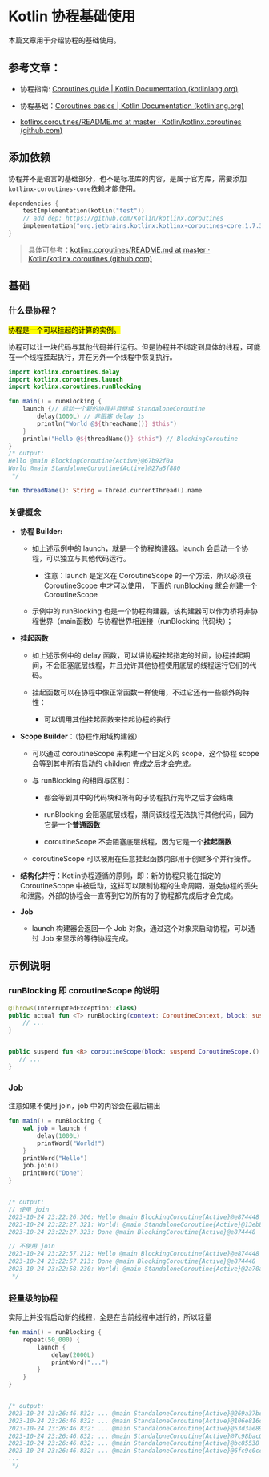 # Kotlin 协程基础使用

本篇文章用于介绍协程的基础使用。

## 参考文章：

- 协程指南: [Coroutines guide | Kotlin Documentation (kotlinlang.org)](https://kotlinlang.org/docs/coroutines-guide.html)

- 协程基础：[Coroutines basics | Kotlin Documentation (kotlinlang.org)](https://kotlinlang.org/docs/coroutines-basics.html)

- [kotlinx.coroutines/README.md at master · Kotlin/kotlinx.coroutines (github.com)](https://github.com/Kotlin/kotlinx.coroutines/blob/master/README.md#using-in-your-projects)



## 添加依赖

协程并不是语言的基础部分，也不是标准库的内容，是属于官方库，需要添加`kotlinx-coroutines-core`依赖才能使用。

```kotlin
dependencies {
    testImplementation(kotlin("test"))
    // add dep: https://github.com/Kotlin/kotlinx.coroutines
    implementation("org.jetbrains.kotlinx:kotlinx-coroutines-core:1.7.3")
}
```

> 具体可参考：[kotlinx.coroutines/README.md at master · Kotlin/kotlinx.coroutines (github.com)](https://github.com/Kotlin/kotlinx.coroutines/blob/master/README.md#using-in-your-projects)



## 基础

### **什么是协程？**

<mark>协程是一个可以挂起的计算的实例。</mark>

协程可以让一块代码与其他代码并行运行。但是协程并不绑定到具体的线程，可能在一个线程挂起执行，并在另外一个线程中恢复执行。

```kotlin
import kotlinx.coroutines.delay
import kotlinx.coroutines.launch
import kotlinx.coroutines.runBlocking

fun main() = runBlocking {
    launch {// 启动一个新的协程并且继续 StandaloneCoroutine
        delay(1000L) // 非阻塞 delay 1s
        println("World @${threadName()} $this")
    }
    println("Hello @${threadName()} $this") // BlockingCoroutine
}
/* output:
Hello @main BlockingCoroutine{Active}@67b92f0a
World @main StandaloneCoroutine{Active}@27a5f880
 */

fun threadName(): String = Thread.currentThread().name
```

### **关键概念**

- **协程 Builder:**
  
  - 如上述示例中的 launch，就是一个协程构建器。launch 会启动一个协程，可以独立与其他代码运行。
    
    - 注意：launch 是定义在 CoroutineScope 的一个方法，所以必须在 CoroutineScope 中才可以使用， 下面的 runBlocking 就会创建一个 CoroutineScope
  
  - 示例中的 runBlocking 也是一个协程构建器，该构建器可以作为桥将非协程世界（main函数）与协程世界相连接（runBlocking 代码块）；

- **挂起函数**
  
  - 如上述示例中的 delay 函数，可以讲协程挂起指定的时间，协程挂起期间，不会阻塞底层线程，并且允许其他协程使用底层的线程运行它们的代码。
  
  - 挂起函数可以在协程中像正常函数一样使用，不过它还有一些额外的特性：
    
    - 可以调用其他挂起函数来挂起协程的执行

- **Scope Builder**：（协程作用域构建器）
  
  - 可以通过 coroutineScope 来构建一个自定义的 scope，这个协程 scope 会等到其中所有启动的 children 完成之后才会完成。
  
  - 与 runBlocking 的相同与区别：
    
    - 都会等到其中的代码块和所有的子协程执行完毕之后才会结束
    
    - runBlocking 会阻塞底层线程，期间该线程无法执行其他代码，因为它是一个**普通函数**
    
    - coroutineScope 不会阻塞底层线程，因为它是一个**挂起函数**
  
  - coroutineScope 可以被用在任意挂起函数内部用于创建多个并行操作。

- **结构化并行**：Kotlin协程遵循的原则，即：新的协程只能在指定的 CoroutineScope 中被启动，这样可以限制协程的生命周期，避免协程的丢失和泄露。外部的协程会一直等到它的所有的子协程都完成后才会完成。

- **Job**
  
  - launch 构建器会返回一个 Job 对象，通过这个对象来启动协程，可以通过 Job 来显示的等待协程完成。



## 示例说明

### runBlocking 即 coroutineScope 的说明

```kotlin
@Throws(InterruptedException::class)
public actual fun <T> runBlocking(context: CoroutineContext, block: suspend CoroutineScope.() -> T): T {
    // ...
}


public suspend fun <R> coroutineScope(block: suspend CoroutineScope.() -> R): R {
   // ...
}
```

### Job

注意如果不使用 join，job 中的内容会在最后输出

```kotlin
fun main() = runBlocking {
    val job = launch {
        delay(1000L)
        printWord("World!")
    }
    printWord("Hello")
    job.join()
    printWord("Done")
}


/* output:
// 使用 join
2023-10-24 23:22:26.306: Hello @main BlockingCoroutine{Active}@e874448
2023-10-24 23:22:27.321: World! @main StandaloneCoroutine{Active}@13eb8acf
2023-10-24 23:22:27.323: Done @main BlockingCoroutine{Active}@e874448

// 不使用 join
2023-10-24 23:22:57.212: Hello @main BlockingCoroutine{Active}@e874448
2023-10-24 23:22:57.213: Done @main BlockingCoroutine{Active}@e874448
2023-10-24 23:22:58.230: World! @main StandaloneCoroutine{Active}@2a70a3d8
 */
```

### 轻量级的协程

实际上并没有启动新的线程，全是在当前线程中进行的，所以轻量

```kotlin
fun main() = runBlocking {
    repeat(50_000) {
        launch {
            delay(2000L)
            printWord("...")
        }
    }
}


/* output:
2023-10-24 23:26:46.832: ... @main StandaloneCoroutine{Active}@269a37bc
2023-10-24 23:26:46.832: ... @main StandaloneCoroutine{Active}@106e816c
2023-10-24 23:26:46.832: ... @main StandaloneCoroutine{Active}@53d3ae89
2023-10-24 23:26:46.832: ... @main StandaloneCoroutine{Active}@7c98bac0
2023-10-24 23:26:46.832: ... @main StandaloneCoroutine{Active}@bc85538
2023-10-24 23:26:46.832: ... @main StandaloneCoroutine{Active}@6fc9c0cc
...
 */
```










